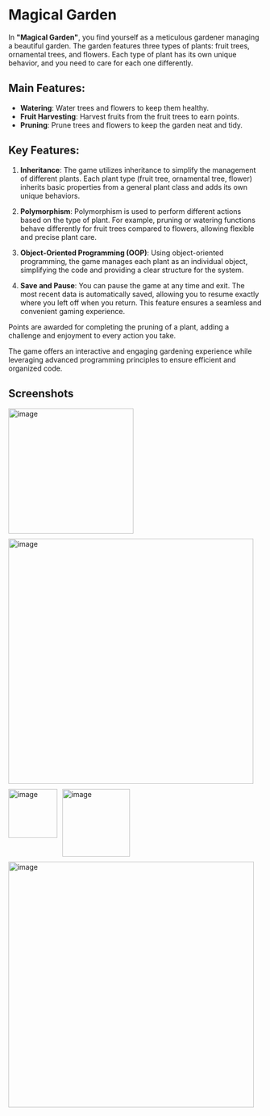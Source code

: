 # Magical Garden

In **"Magical Garden"**, you find yourself as a meticulous gardener managing a beautiful garden. The garden features three types of plants: fruit trees, ornamental trees, and flowers. Each type of plant has its own unique behavior, and you need to care for each one differently.

## Main Features:
- **Watering**: Water trees and flowers to keep them healthy.
- **Fruit Harvesting**: Harvest fruits from the fruit trees to earn points.
- **Pruning**: Prune trees and flowers to keep the garden neat and tidy.

## Key Features:
1. **Inheritance**: The game utilizes inheritance to simplify the management of different plants. Each plant type (fruit tree, ornamental tree, flower) inherits basic properties from a general plant class and adds its own unique behaviors.

2. **Polymorphism**: Polymorphism is used to perform different actions based on the type of plant. For example, pruning or watering functions behave differently for fruit trees compared to flowers, allowing flexible and precise plant care.

3. **Object-Oriented Programming (OOP)**: Using object-oriented programming, the game manages each plant as an individual object, simplifying the code and providing a clear structure for the system.

4. **Save and Pause**: You can pause the game at any time and exit. The most recent data is automatically saved, allowing you to resume exactly where you left off when you return. This feature ensures a seamless and convenient gaming experience.

Points are awarded for completing the pruning of a plant, adding a challenge and enjoyment to every action you take.

The game offers an interactive and engaging gardening experience while leveraging advanced programming principles to ensure efficient and organized code.

## Screenshots

<div style="display: flex; flex-wrap: wrap; gap: 10px;">
    <img width="248" alt="image" src="https://github.com/user-attachments/assets/ea55567e-09a3-4d8c-8359-d701c4f88c77">
    <img width="486" alt="image" src="https://github.com/user-attachments/assets/be0fec2b-3c8c-4abb-af3d-41c4ad03f1c0">
    <img width="97" alt="image" src="https://github.com/user-attachments/assets/80a93f75-e99d-4b0e-9314-bc7ce414386a">
    <img width="134" alt="image" src="https://github.com/user-attachments/assets/9993acb3-53f3-4ea3-b2f6-4959910cd567">
    <img width="487" alt="image" src="https://github.com/user-attachments/assets/07ddf26f-baa1-47dd-ac4d-e01c5ea69a15">
</div>

